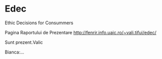 # Edec
Ethic Decisions for Consummers

Pagina Raportului de Prezentare
http://fenrir.info.uaic.ro/~vali.tifui/edec/

Sunt prezent.Valic

Bianca:...